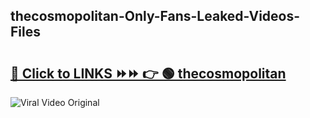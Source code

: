 
 ## thecosmopolitan-Only-Fans-Leaked-Videos-Files

# <h2><a href="https://mediaupload.pro?thecosmopolitan">🔗 Click to LINKS ⏩⏩ 👉 🟢 thecosmopolitan </a></h2>

<a href="https://mediaupload.pro?thecosmopolitan" rel="nofollow" data-target="animated-image.originalLink"><img src="https://i.ibb.co.com/xMMVF88/686577567.gif" alt="Viral Video Original" style="max-width: 100%; display: inline-block;" data-target="animated-image.originalImage"></a>